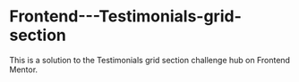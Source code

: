 # Frontend---Testimonials-grid-section
This is a solution to the Testimonials grid section challenge hub on Frontend Mentor.
